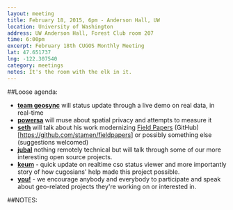```yaml
---
layout: meeting
title: February 18, 2015, 6pm - Anderson Hall, UW
location: University of Washington
address: UW Anderson Hall, Forest Club room 207
time: 6:00pm
excerpt: February 18th CUGOS Monthly Meeting
lat: 47.651737
lng: -122.307540
category: meetings
notes: It's the room with the elk in it.
---
```


##Loose agenda:

- **[team geosync](https://github.com/aaronr/geosync)** will status update through a live demo on real data, in real-time
- **[powersa](https://github.com/powersa)** will muse about spatial privacy and attempts to measure it
- **[seth](https://github.com/mojodna)** will talk about his work modernizing [Field Papers](http://fieldpapers.org) (GitHub)[https://github.com/stamen/fieldpapers] or possibly something else (suggestions welcomed)
- **[jubal](https://github.com/spatialdev)** nothing remotely technical but will talk through some of our more interesting open source projects.
- **[keum](https://github.com/keum)** - quick update on realtime cso status viewer and more importantly story of how cugosians' help made this project possible.
- **[you!](http://github.com/cugos/cugos.github.com)** - we encourage anybody and everybody to participate and speak about geo-related projects they're working on or interested in.

##NOTES:


